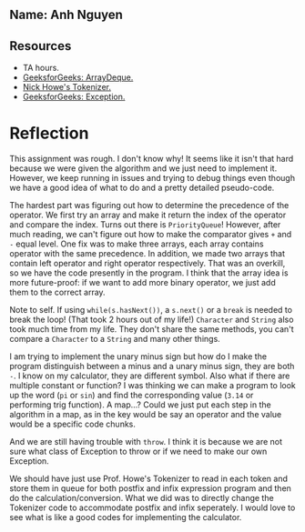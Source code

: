 ## Name: Anh Nguyen

## Resources
- TA hours.
- [GeeksforGeeks: ArrayDeque.](https://www.geeksforgeeks.org/arraydeque-in-java/)
- [Nick Howe's Tokenizer.](https://replit.com/@nhowe/TokenizerNotStatic)
- [GeeksforGeeks: Exception.](https://www.geeksforgeeks.org/exceptions-in-java/)

# Reflection

This assignment was rough. I don't know why! It seems like it isn't that hard because we were given the algorithm and we just need to implement it. However, we keep running in issues and trying to debug things even though we have a good idea of what to do and a pretty detailed pseudo-code. 

The hardest part was figuring out how to determine the precedence of the operator. We first try an array and make it return the index of the operator and compare the index. Turns out there is `PriorityQueue`! However, after much reading, we can't figure out how to make the comparator gives `+` and `-` equal level. One fix was to make three arrays, each array contains operator with the same precedence. In addition, we made two arrays that contain left operator and right operator respectively. That was an overkill, so we have the code presently in the program. I think that the array idea is more future-proof: if we want to add more binary operator, we just add them to the correct array. 

Note to self. If using `while(s.hasNext())`, a `s.next()` or a `break` is needed to break the loop! (That took 2 hours out of my life!) `Character` and `String` also took much time from my life. They don't share the same methods, you can't compare a `Character` to a `String` and many other things. 

I am trying to implement the unary minus sign but how do I make the program distinguish between a minus and a unary minus sign, they are both `-`. I know on my calculator, they are different symbol. Also what if there are multiple constant or function? I was thinking we can make a program to look up the word (`pi` or `sin`) and find the corresponding value (`3.14` or performing trig function). A map...? Could we just put each step in the algorithm in a map, as in the key would be say an operator and the value would be a specific code chunks. 

And we are still having trouble with `throw`. I think it is because we are not sure what class of Exception to throw or if we need to make our own Exception. 

We should have just use Prof. Howe's Tokenizer to read in each token and store them in queue for both postfix and infix expression program and then do the calculation/conversion. What we did was to directly change the Tokenizer code to accommodate postfix and infix seperately. I would love to see what is like a good codes for implementing the calculator. 
